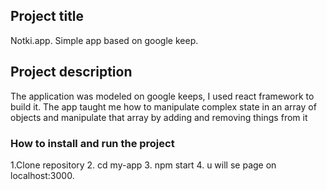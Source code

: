 ## Project title
Notki.app. Simple app based on google keep.


## Project description

The application was modeled on google keeps, I used react framework to build it. The app taught me how to manipulate complex state in an array of objects and manipulate that array by adding and removing things from it

### How to install and run the project
1.Clone repository 
2. cd my-app 
3. npm start 
4. u will se page on localhost:3000.






